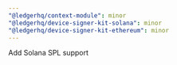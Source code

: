 ```yaml
---
"@ledgerhq/context-module": minor
"@ledgerhq/device-signer-kit-solana": minor
"@ledgerhq/device-signer-kit-ethereum": minor
---
```


Add Solana SPL support

